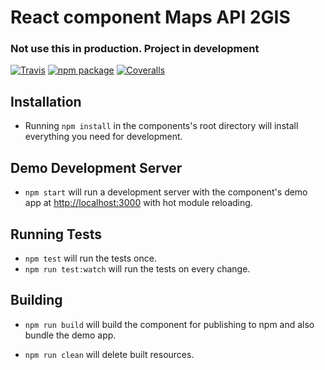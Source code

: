 # React component Maps API 2GIS
### Not use this in production. Project in development

[![Travis][build-badge]][build]
[![npm package][npm-badge]][npm]
[![Coveralls][coveralls-badge]][coveralls]

## Installation

* Running `npm install` in the components's root directory will install everything you need for development.

## Demo Development Server

* `npm start` will run a development server with the component's demo app at [http://localhost:3000](http://localhost:3000) with hot module reloading.

## Running Tests

* `npm test` will run the tests once.
* `npm run test:watch` will run the tests on every change.

## Building

* `npm run build` will build the component for publishing to npm and also bundle the demo app.

* `npm run clean` will delete built resources.

[build-badge]: https://img.shields.io/travis/2gis/2gismaps-react/master.svg?style=flat-square
[build]: https://travis-ci.org/2gis/2gismaps-react

[npm-badge]: https://img.shields.io/npm/v/2gismaps-react.svg?style=flat-square
[npm]: https://www.npmjs.org/package/2gismaps-react

[coveralls-badge]: https://img.shields.io/coveralls/2gis/2gismaps-react/master.svg?style=flat-square
[coveralls]: https://coveralls.io/github/2gis/2gismaps-react
